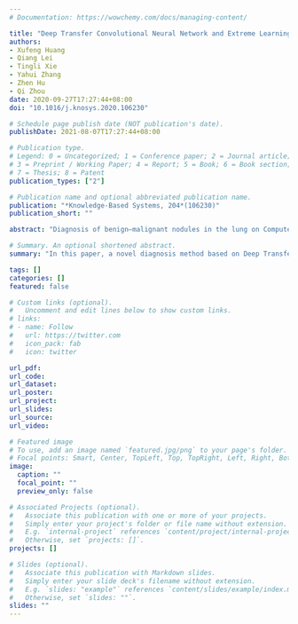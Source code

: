 ```yaml
---
# Documentation: https://wowchemy.com/docs/managing-content/

title: "Deep Transfer Convolutional Neural Network and Extreme Learning Machine for lung nodule diagnosis on CT images"
authors:
- Xufeng Huang
- Qiang Lei
- Tingli Xie
- Yahui Zhang
- Zhen Hu
- Qi Zhou
date: 2020-09-27T17:27:44+08:00
doi: "10.1016/j.knosys.2020.106230"

# Schedule page publish date (NOT publication's date).
publishDate: 2021-08-07T17:27:44+08:00

# Publication type.
# Legend: 0 = Uncategorized; 1 = Conference paper; 2 = Journal article;
# 3 = Preprint / Working Paper; 4 = Report; 5 = Book; 6 = Book section;
# 7 = Thesis; 8 = Patent
publication_types: ["2"]

# Publication name and optional abbreviated publication name.
publication: "*Knowledge-Based Systems, 204*(106230)"
publication_short: ""

abstract: "Diagnosis of benign–malignant nodules in the lung on Computed Tomography (CT) images is critical for determining tumor level and reducing patient mortality. Deep learning-based diagnosis of nodules in lung CT images, however, is time-consuming and less accurate due to redundant structure and the lack of adequate training data. In this paper, a novel diagnosis method based on Deep Transfer Convolutional Neural Network (DTCNN) and Extreme Learning Machine (ELM) is explored, which merges the synergy of two algorithms to deal with benign–malignant nodules classification. An optimal DTCNN is first adopted to extract high-level features of lung nodules, which has been trained with the ImageNet dataset beforehand. After that, an ELM classifier is further developed to classify benign and malignant lung nodules. Two datasets, including the Lung Image Database Consortium and Image Database Resource Initiative (LIDC-IDRI) public dataset and a private dataset from the First Affiliated Hospital of Guangzhou Medical University in China (FAH-GMU), have been conducted to verify the efficiency and effectiveness of the proposed approach. For LIDC-IDRI dataset, the experimental results show that our novel DTCNN-ELM model achieved the performance with an accuracy of 94.57%, a sensitivity of 93.69%, a specificity of 95.15%, an area under the receiver operator curve (AUC) of 94.94%, and testing time per nodule of 0.5 ms, which has the most reliable results compared with current state-of-the-art methods. Codes are available."

# Summary. An optional shortened abstract.
summary: "In this paper, a novel diagnosis method based on Deep Transfer Convolutional Neural Network (DTCNN) and Extreme Learning Machine (ELM) is explored, which merges the synergy of two algorithms to deal with benign–malignant nodules classification."

tags: []
categories: []
featured: false

# Custom links (optional).
#   Uncomment and edit lines below to show custom links.
# links:
# - name: Follow
#   url: https://twitter.com
#   icon_pack: fab
#   icon: twitter

url_pdf:
url_code:
url_dataset:
url_poster:
url_project:
url_slides:
url_source:
url_video:

# Featured image
# To use, add an image named `featured.jpg/png` to your page's folder. 
# Focal points: Smart, Center, TopLeft, Top, TopRight, Left, Right, BottomLeft, Bottom, BottomRight.
image:
  caption: ""
  focal_point: ""
  preview_only: false

# Associated Projects (optional).
#   Associate this publication with one or more of your projects.
#   Simply enter your project's folder or file name without extension.
#   E.g. `internal-project` references `content/project/internal-project/index.md`.
#   Otherwise, set `projects: []`.
projects: []

# Slides (optional).
#   Associate this publication with Markdown slides.
#   Simply enter your slide deck's filename without extension.
#   E.g. `slides: "example"` references `content/slides/example/index.md`.
#   Otherwise, set `slides: ""`.
slides: ""
---
```

